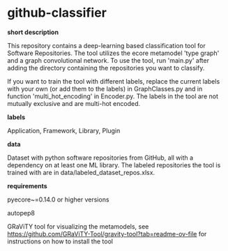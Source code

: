 # github-classifier

**short description**

This repository contains a deep-learning based classification tool for Software Repositories. The tool utilizes the ecore metamodel 'type graph' and a graph convolutional network. To use the tool, run 'main.py' after adding the directory containing the repositories you want to classify.

If you want to train the tool with different labels, replace the current labels with your own (or add them to the labels) in GraphClasses.py and in function 'multi_hot_encoding' in Encoder.py. 
The labels in the tool are not mutually exclusive and are multi-hot encoded.

**labels**

Application, Framework, Library, Plugin

**data**

Dataset with python software repositories from GitHub, all with a dependency on at least one ML library.
The labeled repositories the tool is trained with are in data/labeled_dataset_repos.xlsx.

**requirements**

pyecore~=0.14.0 or higher versions

autopep8

GRaViTY tool for visualizing the metamodels, see https://github.com/GRaViTY-Tool/gravity-tool?tab=readme-ov-file for instructions on how to install the tool
